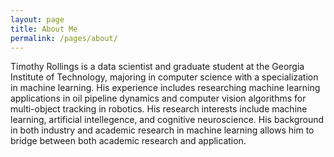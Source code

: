 ```yaml
---
layout: page
title: About Me
permalink: /pages/about/
---
```


Timothy Rollings is a data scientist and graduate student at the Georgia Institute of Technology, majoring in computer science with a specialization in machine learning. His experience includes researching machine learning applications in oil pipeline dynamics and computer vision algorithms for multi-object tracking in robotics. His research interests include machine learning, artificial intellegence, and cognitive neuroscience. His background in both industry and academic research in machine learning allows him to bridge between both academic research and application.
